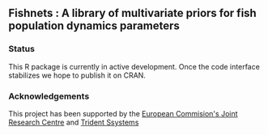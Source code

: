 ## Fishnets : A library of multivariate priors for fish population dynamics parameters

### Status

This R package is currently in active development. Once the 
code interface stabilizes we hope to publish it on CRAN.

### Acknowledgements

This project has been supported by the [European Commision's Joint Research Centre](https://fishreg.jrc.ec.europa.eu/) and [Trident Ssystems](http://tridentsystems.co.nz/)
